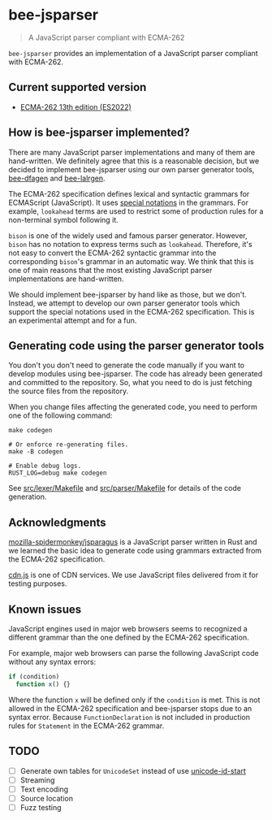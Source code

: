 # bee-jsparser

> A JavaScript parser compliant with ECMA-262

`bee-jsparser` provides an implementation of a JavaScript parser compliant with ECMA-262.

## Current supported version

* [ECMA-262 13th edition (ES2022)](https://262.ecma-international.org/13.0/)

## How is bee-jsparser implemented?

There are many JavaScript parser implementations and many of them are hand-written.  We definitely
agree that this is a reasonable decision, but we decided to implement bee-jsparser using our own
parser generator tools, [bee-dfagen] and [bee-lalrgen].

The ECMA-262 specification defines lexical and syntactic grammars for ECMAScript (JavaScript).  It
uses [special notations](https://262.ecma-international.org/13.0/#sec-notational-conventions) in
the grammars.  For example, `lookahead` terms are used to restrict some of production rules for a
non-terminal symbol following it.

`bison` is one of the widely used and famous parser generator.  However, `bison` has no notation to
express terms such as `lookahead`.  Therefore, it's not easy to convert the ECMA-262 syntactic
grammar into the corresponding `bison`'s grammar in an automatic way.  We think that this is one of
main reasons that the most existing JavaScript parser implementations are hand-written.

We should implement bee-jsparser by hand like as those, but we don't.  Instead, we attempt to
develop our own parser generator tools which support the special notations used in the ECMA-262
specification.  This is an experimental attempt and for a fun.

## Generating code using the parser generator tools

You don't you don't need to generate the code manually if you want to develop modules using
bee-jsparser.  The code has already been generated and committed to the repository.  So, what you
need to do is just fetching the source files from the repository.

When you change files affecting the generated code, you need to perform one of the following
command:

```shell
make codegen

# Or enforce re-generating files.
make -B codegen

# Enable debug logs.
RUST_LOG=debug make codegen
```

See [src/lexer/Makefile](./src/lexer/Makefile) and [src/parser/Makefile](./src/parser/Makefile) for
details of the code generation.

## Acknowledgments

[mozilla-spidermonkey/jsparagus] is a JavaScript parser written in Rust and we learned the basic
idea to generate code using grammars extracted from the ECMA-262 specification.

[cdn.js] is one of CDN services.  We use JavaScript files delivered from it for testing purposes.

## Known issues

JavaScript engines used in major web browsers seems to recognized a different grammar than the one
defined by the ECMA-262 specification.

For example, major web browsers can parse the following JavaScript code without any syntax errors:

```js
if (condition)
  function x() {}
```

Where the function `x` will be defined only if the `condition` is met.  This is not allowed in the
ECMA-262 specification and bee-jsparser stops due to an syntax error.  Because
`FunctionDeclaration` is not included in production rules for `Statement` in the ECMA-262 grammar.

## TODO

* [ ] Generate own tables for `UnicodeSet` instead of use [unicode-id-start]
* [ ] Streaming
* [ ] Text encoding
* [ ] Source location
* [ ] Fuzz testing

[bee-dfagen]: ../dfagen
[bee-lalrgen]: ../lalrgen
[unicode-id-start]: https://crates.io/crates/unicode-id-start
[mozilla-spidermonkey/jsparagus]: https://github.com/mozilla-spidermonkey/jsparagus
[cdn.js]: https://cdnjs.com/
